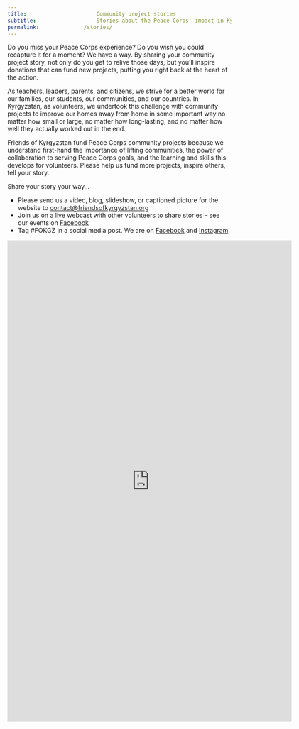 ```yaml
---
title:						Community project stories
subtitle:					Stories about the Peace Corps' impact in Kyrgyzstan
permalink:				/stories/
---
```



Do you miss your Peace Corps experience? Do you wish you could recapture it for a moment? We have a way. By sharing your community project story, not only do you get to relive those days, but you’ll inspire donations that can fund new projects, putting you right back at the heart of the action.  

As teachers, leaders, parents, and citizens, we strive for a better world for our families, our students, our communities, and our countries. In Kyrgyzstan, as volunteers, we undertook this challenge with community projects to improve our homes away from home in some important way no matter how small or large, no matter how long-lasting, and no matter how well they actually worked out in the end.

Friends of Kyrgyzstan fund Peace Corps community projects because we understand first-hand the importance of lifting communities, the power of collaboration to serving Peace Corps goals, and the learning and skills this develops for volunteers. Please help us fund more projects, inspire others, tell your story. 

Share your story your way…
- Please send us a video, blog, slideshow, or captioned picture for the website to [contact@friendsofkyrgyzstan.org](mailto:contact@friendsofkyrgyzstan.org)
- Join us on a live webcast with other volunteers to share stories – see our events on [Facebook](https://www.facebook.com/FriendsOfKyrgyzstan/events/)
- Tag #FOKGZ in a social media post. We are on [Facebook](https://www.facebook.com/friendsofkyrgyzstan) and [Instagram](https://instagram.com/fokgz).

<iframe src="https://docs.google.com/forms/d/e/1FAIpQLSeBpkN8hQUcOCRY5qDZ2wfIazfNpuw7r9bu47j1CIfXzbdbxA/viewform?embedded=true" width="640" height="1085" frameborder="0" marginheight="0" marginwidth="0">Loading…</iframe>